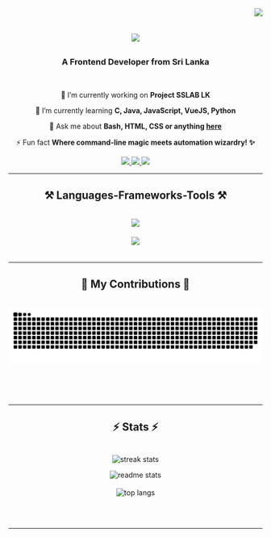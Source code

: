 <img align="right" src="https://visitor-badge.laobi.icu/badge?page_id=noobconner21.noobconner21" />

<h1 align="center">
    <img src="https://readme-typing-svg.herokuapp.com/?font=Righteous&size=35&center=true&vCenter=true&width=500&height=70&duration=4000&lines=Hi+There!+👋;+I'm+Shay+Cormac!;" />
</h1>

<h3 align="center">A Frontend Developer from Sri Lanka </h3>

<br/>

<div align="center">
 
 🔭 I’m currently working on **Project SSLAB LK**
 
 🌱 I’m currently learning **C, Java, JavaScript, VueJS, Python**

💬 Ask me about **Bash, HTML, CSS or anything [here](https://github.com/noobconner21/noobconner21/issues)**

⚡ Fun fact **Where command-line magic meets automation wizardry! ✨**

 </div>
 
<div align="center"> 
  <a href="mailto:sslablk@proton.me">
    <img src="https://img.shields.io/badge/Gmail-333333?style=for-the-badge&logo=gmail&logoColor=red" />
  </a>
  <a href="https://linkedin.com/in/vimukthi-lakshan21" target="_blank">
    <img src="https://img.shields.io/badge/LinkedIn-0077B5?style=for-the-badge&logo=linkedin&logoColor=white" target="_blank" />
  </a>
  <a href="https://noobconner21.github.io/portfolio/" target="_blank">
     <img src="https://img.shields.io/badge/Portfolio-FF5722?style=for-the-badge&logo=todoist&logoColor=white" target="_blank" /> <!-- sqlite, safari, google-chrome are other good icon options -->
  </a>
</div>

 <hr/>
 
<h2 align="center">⚒️ Languages-Frameworks-Tools ⚒️</h2>
<br/>
<div align="center">
    <img src="https://skillicons.dev/icons?i=bash,c,html,css,bootstrap,vue,js,py,java"/>
</div>
<br>
<div align="center">
    <img src="https://skillicons.dev/icons?i=arch,kali,androidstudio,aws,azure,cloudflare,git,ai,ps,vscode"/>
</div>

<br/>
<hr/>

<div align="center">
  <h2>🐍 My Contributions 🐍</h2>
  <br>
  <img alt="snake eating my contributions" src="https://raw.githubusercontent.com/noobconner21/noobconner21/output/github-contribution-grid-snake.svg" />
  
  <br/><br/><br/>
</div>

<hr/>

<h2 align="center">⚡ Stats ⚡</h2>
<br>
<div align=center>
  <img width=390 src="https://github-readme-streak-stats-salesp07.vercel.app/?user=noobconner21&count_private=true&theme=react&border_radius=10" alt="streak stats"/><p>   </p>
  <img width=390 src="https://github-readme-stats-salesp07.vercel.app/api?username=noobconner21&count_private=true&show_icons=true&theme=react&rank_icon=github&border_radius=10" alt="readme stats" />
  <br/>
  <br>
  <img width=325 align="center" src="https://github-readme-stats-salesp07.vercel.app/api/top-langs/?username=noobconner21&hide=HTML&langs_count=8&layout=compact&theme=react&border_radius=10&size_weight=0.5&count_weight=0.5&exclude_repo=github-readme-stats" alt="top langs" />
</div>

<br/><br/>

<hr/>

<br/>

<!-- <div align="center">
<a href='https://ko-fi.com/V7V4RAK9C' target='_blank'><img height='64' style='border:0px;height:64px;' src='https://storage.ko-fi.com/cdn/kofi1.png?v=3' border='0' alt='Buy Me a Coffee at ko-fi.com' /></a>
</div> -->

<br/>
